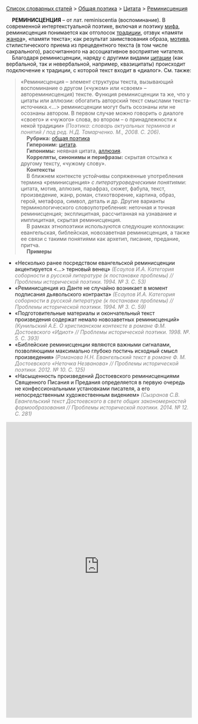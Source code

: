 <style>
st { color: Gray;
  font-style: italic;}
</style>

[Список словарных статей](https://thesaurus-dostoevsky.github.io/Thesaurus/) > [Общая поэтика](theorpoe.md)  > [Цитата](цитата.md) > [Реминисценция](реминисценция.md) 

&nbsp;&nbsp;&nbsp;&nbsp;**РЕМИНИСЦЕНЦИЯ** – от лат. reminiscentia (воспоминание). В современной интертекстуальной поэтике, включая и поэтику [мифа](миф.md), реминисценция понимается как отголосок [традиции](традиция.md), отзвук «памяти [жанра](жанр.md)», «памяти текста»; как результат заимствования образа, [мотива](мотива.md), стилистического приема из прецедентного текста (в том числе сакрального), рассчитанного на ассоциативное восприятие читателя.  
&nbsp;&nbsp;&nbsp;&nbsp;Благодаря реминисценции, наряду с другими видами [цитации](цитата.md) (как вербальной, так и невербальной, например, квазицитаты) происходит подключение к традиции, с которой текст входит в «диалог». См. также:
> «Реминисценция – элемент структуры текста, вызывающий воспоминание о другом («чужом» или «своем» – автореминисценция) тексте. Функция реминисценции та же, что у цитаты или аллюзии: обогатить авторский текст смыслами текста-источника.<…> реминисценции могут быть осознаны или не осознаны автором. В первом случае можно говорить о диалоге «своего» и «чужого» слова, во втором – о принадлежности к некой традиции» <st>(Поэтика: словарь актуальных терминов и понятий / под ред. Н.Д. Тамарченко. М., 2008. С. 206)</st>.  
&nbsp;&nbsp;&nbsp;&nbsp;**Рубрика:** [общая поэтика](theorpoe.md)   
&nbsp;&nbsp;&nbsp;&nbsp;**Гипероним:** [цитата](цитата.md).  
&nbsp;&nbsp;&nbsp;&nbsp;**Гипонимы:** неявная  цитата, [аллюзия](аллюзия.md).  
&nbsp;&nbsp;&nbsp;&nbsp;**Корреляты, синонимы и перифразы:** скрытая отсылка к другому тексту,  «чужому слову».  
&nbsp;&nbsp;&nbsp;&nbsp;**Контексты**  
&nbsp;&nbsp;&nbsp;&nbsp;В ближнем контексте устойчивы сопряженные употребления термина «реминисценция» *с литературоведческими понятиями*: цитата, мотив, аллюзия, парафраз, сюжет, фабула, текст, произведение, жанр, роман, стихотворение,  картина,  образ, герой, метафора, символ, деталь и др. Другие варианты терминологического словоупотребления: неточная и точная реминисценция; эксплицитная, рассчитанная на узнавание и имплицитная, скрытая реминисценция.  
&nbsp;&nbsp;&nbsp;&nbsp;В рамках этнопоэтики используются следующие коллокации:  евангельская, библейская, новозаветная реминисценция, а также ее связи с такими понятиями как  архетип, писание, предание, притча.   <br>
&nbsp;&nbsp;&nbsp;&nbsp;**Примеры**  
* «Несколько ранее посредством евангельской реминисценции акцентируется <…> терновый венец» <st>(Есаулов И.А. Категория соборности в русской литературе (к постановке проблемы) //  Проблемы исторической поэтики.  1994.  № 3. С. 53)</st> 
* «Реминисценция из Данте не случайно возникает в момент подписания дьявольского контракта» <st>(Есаулов И.А. Категория соборности в русской литературе (к постановке проблемы) //  Проблемы исторической поэтики.  1994. № 3. С. 59)</st> 
* «Подготовительные материалы и окончательный текст произведения содержат немало новозаветных реминисценций» <st>(Кунильский А.Е. О христианском контексте в романе Ф.М. Достоевского «Идиот» //  Проблемы исторической поэтики.  1998. №. 5. С. 393)</st>
* «Библейские реминисценции являются важными сигналами, позволяющими максимально глубоко постичь исходный смысл произведения» <st>(Романова Н.Н. Евангельский текст в романе Ф. М. Достоевского «Неточка Незванова» //  Проблемы исторической поэтики.   2012. № 10. С. 125)</st>
* «Насыщенность произведений Достоевского реминисценциями Священного Писания и Предания определяется в первую очередь не конфессиональными установками писателя, а его непосредственным художественным видением» <st>(Сызранов С.В. Евангельский текст Достоевского в свете общих закономерностей формообразования  //  Проблемы исторической поэтики.  2014. № 12. С. 281)</st>

<iframe src="https://thesaurus-dostoevsky.github.io/nk/реминисценция.html" style="border:0px;width:100%;height:800px" allowfullscreen="true" webkitallowfullscreen="true" mozallowfullscreen="true">
